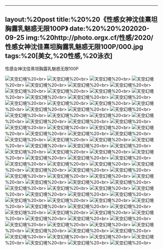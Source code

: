 ﻿---
layout:%20post
title:%20%20《性感女神沈佳熹坦胸露乳魅惑无限100P》
date:%20%20%202020-09-25
img:%20http://photo.orgx.cf/性感/2020/性感女神沈佳熹坦胸露乳魅惑无限100P/000.jpg
tags:%20[美女,%20性感,%20泳衣]
---

性感女神沈佳熹坦胸露乳魅惑无限100P



![天空幻境](http://photo.orgx.cf/性感/2020/性感女神沈佳熹坦胸露乳魅惑无限100P/001.jpg%20''天空幻境'')%20<br>
![天空幻境](http://photo.orgx.cf/性感/2020/性感女神沈佳熹坦胸露乳魅惑无限100P/002.jpg%20''天空幻境'')%20<br>
![天空幻境](http://photo.orgx.cf/性感/2020/性感女神沈佳熹坦胸露乳魅惑无限100P/003.jpg%20''天空幻境'')%20<br>
![天空幻境](http://photo.orgx.cf/性感/2020/性感女神沈佳熹坦胸露乳魅惑无限100P/004.jpg%20''天空幻境'')%20<br>
![天空幻境](http://photo.orgx.cf/性感/2020/性感女神沈佳熹坦胸露乳魅惑无限100P/005.jpg%20''天空幻境'')%20<br>
![天空幻境](http://photo.orgx.cf/性感/2020/性感女神沈佳熹坦胸露乳魅惑无限100P/006.jpg%20''天空幻境'')%20<br>
![天空幻境](http://photo.orgx.cf/性感/2020/性感女神沈佳熹坦胸露乳魅惑无限100P/007.jpg%20''天空幻境'')%20<br>
![天空幻境](http://photo.orgx.cf/性感/2020/性感女神沈佳熹坦胸露乳魅惑无限100P/008.jpg%20''天空幻境'')%20<br>
![天空幻境](http://photo.orgx.cf/性感/2020/性感女神沈佳熹坦胸露乳魅惑无限100P/009.jpg%20''天空幻境'')%20<br>
![天空幻境](http://photo.orgx.cf/性感/2020/性感女神沈佳熹坦胸露乳魅惑无限100P/010.jpg%20''天空幻境'')%20<br>
![天空幻境](http://photo.orgx.cf/性感/2020/性感女神沈佳熹坦胸露乳魅惑无限100P/011.jpg%20''天空幻境'')%20<br>
![天空幻境](http://photo.orgx.cf/性感/2020/性感女神沈佳熹坦胸露乳魅惑无限100P/012.jpg%20''天空幻境'')%20<br>
![天空幻境](http://photo.orgx.cf/性感/2020/性感女神沈佳熹坦胸露乳魅惑无限100P/013.jpg%20''天空幻境'')%20<br>
![天空幻境](http://photo.orgx.cf/性感/2020/性感女神沈佳熹坦胸露乳魅惑无限100P/014.jpg%20''天空幻境'')%20<br>
![天空幻境](http://photo.orgx.cf/性感/2020/性感女神沈佳熹坦胸露乳魅惑无限100P/015.jpg%20''天空幻境'')%20<br>
![天空幻境](http://photo.orgx.cf/性感/2020/性感女神沈佳熹坦胸露乳魅惑无限100P/016.jpg%20''天空幻境'')%20<br>
![天空幻境](http://photo.orgx.cf/性感/2020/性感女神沈佳熹坦胸露乳魅惑无限100P/017.jpg%20''天空幻境'')%20<br>
![天空幻境](http://photo.orgx.cf/性感/2020/性感女神沈佳熹坦胸露乳魅惑无限100P/018.jpg%20''天空幻境'')%20<br>
![天空幻境](http://photo.orgx.cf/性感/2020/性感女神沈佳熹坦胸露乳魅惑无限100P/019.jpg%20''天空幻境'')%20<br>
![天空幻境](http://photo.orgx.cf/性感/2020/性感女神沈佳熹坦胸露乳魅惑无限100P/020.jpg%20''天空幻境'')%20<br>
![天空幻境](http://photo.orgx.cf/性感/2020/性感女神沈佳熹坦胸露乳魅惑无限100P/021.jpg%20''天空幻境'')%20<br>
![天空幻境](http://photo.orgx.cf/性感/2020/性感女神沈佳熹坦胸露乳魅惑无限100P/022.jpg%20''天空幻境'')%20<br>
![天空幻境](http://photo.orgx.cf/性感/2020/性感女神沈佳熹坦胸露乳魅惑无限100P/023.jpg%20''天空幻境'')%20<br>
![天空幻境](http://photo.orgx.cf/性感/2020/性感女神沈佳熹坦胸露乳魅惑无限100P/024.jpg%20''天空幻境'')%20<br>
![天空幻境](http://photo.orgx.cf/性感/2020/性感女神沈佳熹坦胸露乳魅惑无限100P/025.jpg%20''天空幻境'')%20<br>
![天空幻境](http://photo.orgx.cf/性感/2020/性感女神沈佳熹坦胸露乳魅惑无限100P/026.jpg%20''天空幻境'')%20<br>
![天空幻境](http://photo.orgx.cf/性感/2020/性感女神沈佳熹坦胸露乳魅惑无限100P/027.jpg%20''天空幻境'')%20<br>
![天空幻境](http://photo.orgx.cf/性感/2020/性感女神沈佳熹坦胸露乳魅惑无限100P/028.jpg%20''天空幻境'')%20<br>
![天空幻境](http://photo.orgx.cf/性感/2020/性感女神沈佳熹坦胸露乳魅惑无限100P/029.jpg%20''天空幻境'')%20<br>
![天空幻境](http://photo.orgx.cf/性感/2020/性感女神沈佳熹坦胸露乳魅惑无限100P/030.jpg%20''天空幻境'')%20<br>
![天空幻境](http://photo.orgx.cf/性感/2020/性感女神沈佳熹坦胸露乳魅惑无限100P/031.jpg%20''天空幻境'')%20<br>
![天空幻境](http://photo.orgx.cf/性感/2020/性感女神沈佳熹坦胸露乳魅惑无限100P/032.jpg%20''天空幻境'')%20<br>
![天空幻境](http://photo.orgx.cf/性感/2020/性感女神沈佳熹坦胸露乳魅惑无限100P/033.jpg%20''天空幻境'')%20<br>
![天空幻境](http://photo.orgx.cf/性感/2020/性感女神沈佳熹坦胸露乳魅惑无限100P/034.jpg%20''天空幻境'')%20<br>
![天空幻境](http://photo.orgx.cf/性感/2020/性感女神沈佳熹坦胸露乳魅惑无限100P/035.jpg%20''天空幻境'')%20<br>
![天空幻境](http://photo.orgx.cf/性感/2020/性感女神沈佳熹坦胸露乳魅惑无限100P/036.jpg%20''天空幻境'')%20<br>
![天空幻境](http://photo.orgx.cf/性感/2020/性感女神沈佳熹坦胸露乳魅惑无限100P/037.jpg%20''天空幻境'')%20<br>
![天空幻境](http://photo.orgx.cf/性感/2020/性感女神沈佳熹坦胸露乳魅惑无限100P/038.jpg%20''天空幻境'')%20<br>
![天空幻境](http://photo.orgx.cf/性感/2020/性感女神沈佳熹坦胸露乳魅惑无限100P/039.jpg%20''天空幻境'')%20<br>
![天空幻境](http://photo.orgx.cf/性感/2020/性感女神沈佳熹坦胸露乳魅惑无限100P/040.jpg%20''天空幻境'')%20<br>
![天空幻境](http://photo.orgx.cf/性感/2020/性感女神沈佳熹坦胸露乳魅惑无限100P/041.jpg%20''天空幻境'')%20<br>
![天空幻境](http://photo.orgx.cf/性感/2020/性感女神沈佳熹坦胸露乳魅惑无限100P/042.jpg%20''天空幻境'')%20<br>
![天空幻境](http://photo.orgx.cf/性感/2020/性感女神沈佳熹坦胸露乳魅惑无限100P/043.jpg%20''天空幻境'')%20<br>
![天空幻境](http://photo.orgx.cf/性感/2020/性感女神沈佳熹坦胸露乳魅惑无限100P/044.jpg%20''天空幻境'')%20<br>
![天空幻境](http://photo.orgx.cf/性感/2020/性感女神沈佳熹坦胸露乳魅惑无限100P/045.jpg%20''天空幻境'')%20<br>
![天空幻境](http://photo.orgx.cf/性感/2020/性感女神沈佳熹坦胸露乳魅惑无限100P/046.jpg%20''天空幻境'')%20<br>
![天空幻境](http://photo.orgx.cf/性感/2020/性感女神沈佳熹坦胸露乳魅惑无限100P/047.jpg%20''天空幻境'')%20<br>
![天空幻境](http://photo.orgx.cf/性感/2020/性感女神沈佳熹坦胸露乳魅惑无限100P/048.jpg%20''天空幻境'')%20<br>
![天空幻境](http://photo.orgx.cf/性感/2020/性感女神沈佳熹坦胸露乳魅惑无限100P/049.jpg%20''天空幻境'')%20<br>
![天空幻境](http://photo.orgx.cf/性感/2020/性感女神沈佳熹坦胸露乳魅惑无限100P/050.jpg%20''天空幻境'')%20<br>
![天空幻境](http://photo.orgx.cf/性感/2020/性感女神沈佳熹坦胸露乳魅惑无限100P/051.jpg%20''天空幻境'')%20<br>
![天空幻境](http://photo.orgx.cf/性感/2020/性感女神沈佳熹坦胸露乳魅惑无限100P/052.jpg%20''天空幻境'')%20<br>
![天空幻境](http://photo.orgx.cf/性感/2020/性感女神沈佳熹坦胸露乳魅惑无限100P/053.jpg%20''天空幻境'')%20<br>
![天空幻境](http://photo.orgx.cf/性感/2020/性感女神沈佳熹坦胸露乳魅惑无限100P/054.jpg%20''天空幻境'')%20<br>
![天空幻境](http://photo.orgx.cf/性感/2020/性感女神沈佳熹坦胸露乳魅惑无限100P/055.jpg%20''天空幻境'')%20<br>
![天空幻境](http://photo.orgx.cf/性感/2020/性感女神沈佳熹坦胸露乳魅惑无限100P/056.jpg%20''天空幻境'')%20<br>
![天空幻境](http://photo.orgx.cf/性感/2020/性感女神沈佳熹坦胸露乳魅惑无限100P/057.jpg%20''天空幻境'')%20<br>
![天空幻境](http://photo.orgx.cf/性感/2020/性感女神沈佳熹坦胸露乳魅惑无限100P/058.jpg%20''天空幻境'')%20<br>
![天空幻境](http://photo.orgx.cf/性感/2020/性感女神沈佳熹坦胸露乳魅惑无限100P/059.jpg%20''天空幻境'')%20<br>
![天空幻境](http://photo.orgx.cf/性感/2020/性感女神沈佳熹坦胸露乳魅惑无限100P/060.jpg%20''天空幻境'')%20<br>
![天空幻境](http://photo.orgx.cf/性感/2020/性感女神沈佳熹坦胸露乳魅惑无限100P/061.jpg%20''天空幻境'')%20<br>
![天空幻境](http://photo.orgx.cf/性感/2020/性感女神沈佳熹坦胸露乳魅惑无限100P/062.jpg%20''天空幻境'')%20<br>
![天空幻境](http://photo.orgx.cf/性感/2020/性感女神沈佳熹坦胸露乳魅惑无限100P/063.jpg%20''天空幻境'')%20<br>
![天空幻境](http://photo.orgx.cf/性感/2020/性感女神沈佳熹坦胸露乳魅惑无限100P/064.jpg%20''天空幻境'')%20<br>
![天空幻境](http://photo.orgx.cf/性感/2020/性感女神沈佳熹坦胸露乳魅惑无限100P/065.jpg%20''天空幻境'')%20<br>
![天空幻境](http://photo.orgx.cf/性感/2020/性感女神沈佳熹坦胸露乳魅惑无限100P/066.jpg%20''天空幻境'')%20<br>
![天空幻境](http://photo.orgx.cf/性感/2020/性感女神沈佳熹坦胸露乳魅惑无限100P/067.jpg%20''天空幻境'')%20<br>
![天空幻境](http://photo.orgx.cf/性感/2020/性感女神沈佳熹坦胸露乳魅惑无限100P/068.jpg%20''天空幻境'')%20<br>
![天空幻境](http://photo.orgx.cf/性感/2020/性感女神沈佳熹坦胸露乳魅惑无限100P/069.jpg%20''天空幻境'')%20<br>
![天空幻境](http://photo.orgx.cf/性感/2020/性感女神沈佳熹坦胸露乳魅惑无限100P/070.jpg%20''天空幻境'')%20<br>
![天空幻境](http://photo.orgx.cf/性感/2020/性感女神沈佳熹坦胸露乳魅惑无限100P/071.jpg%20''天空幻境'')%20<br>
![天空幻境](http://photo.orgx.cf/性感/2020/性感女神沈佳熹坦胸露乳魅惑无限100P/072.jpg%20''天空幻境'')%20<br>
![天空幻境](http://photo.orgx.cf/性感/2020/性感女神沈佳熹坦胸露乳魅惑无限100P/073.jpg%20''天空幻境'')%20<br>
![天空幻境](http://photo.orgx.cf/性感/2020/性感女神沈佳熹坦胸露乳魅惑无限100P/074.jpg%20''天空幻境'')%20<br>
![天空幻境](http://photo.orgx.cf/性感/2020/性感女神沈佳熹坦胸露乳魅惑无限100P/075.jpg%20''天空幻境'')%20<br>
![天空幻境](http://photo.orgx.cf/性感/2020/性感女神沈佳熹坦胸露乳魅惑无限100P/076.jpg%20''天空幻境'')%20<br>
![天空幻境](http://photo.orgx.cf/性感/2020/性感女神沈佳熹坦胸露乳魅惑无限100P/077.jpg%20''天空幻境'')%20<br>
![天空幻境](http://photo.orgx.cf/性感/2020/性感女神沈佳熹坦胸露乳魅惑无限100P/078.jpg%20''天空幻境'')%20<br>
![天空幻境](http://photo.orgx.cf/性感/2020/性感女神沈佳熹坦胸露乳魅惑无限100P/079.jpg%20''天空幻境'')%20<br>
![天空幻境](http://photo.orgx.cf/性感/2020/性感女神沈佳熹坦胸露乳魅惑无限100P/080.jpg%20''天空幻境'')%20<br>
![天空幻境](http://photo.orgx.cf/性感/2020/性感女神沈佳熹坦胸露乳魅惑无限100P/081.jpg%20''天空幻境'')%20<br>
![天空幻境](http://photo.orgx.cf/性感/2020/性感女神沈佳熹坦胸露乳魅惑无限100P/082.jpg%20''天空幻境'')%20<br>
![天空幻境](http://photo.orgx.cf/性感/2020/性感女神沈佳熹坦胸露乳魅惑无限100P/083.jpg%20''天空幻境'')%20<br>
![天空幻境](http://photo.orgx.cf/性感/2020/性感女神沈佳熹坦胸露乳魅惑无限100P/084.jpg%20''天空幻境'')%20<br>
![天空幻境](http://photo.orgx.cf/性感/2020/性感女神沈佳熹坦胸露乳魅惑无限100P/085.jpg%20''天空幻境'')%20<br>
![天空幻境](http://photo.orgx.cf/性感/2020/性感女神沈佳熹坦胸露乳魅惑无限100P/086.jpg%20''天空幻境'')%20<br>
![天空幻境](http://photo.orgx.cf/性感/2020/性感女神沈佳熹坦胸露乳魅惑无限100P/087.jpg%20''天空幻境'')%20<br>
![天空幻境](http://photo.orgx.cf/性感/2020/性感女神沈佳熹坦胸露乳魅惑无限100P/088.jpg%20''天空幻境'')%20<br>
![天空幻境](http://photo.orgx.cf/性感/2020/性感女神沈佳熹坦胸露乳魅惑无限100P/089.jpg%20''天空幻境'')%20<br>
![天空幻境](http://photo.orgx.cf/性感/2020/性感女神沈佳熹坦胸露乳魅惑无限100P/090.jpg%20''天空幻境'')%20<br>
![天空幻境](http://photo.orgx.cf/性感/2020/性感女神沈佳熹坦胸露乳魅惑无限100P/091.jpg%20''天空幻境'')%20<br>
![天空幻境](http://photo.orgx.cf/性感/2020/性感女神沈佳熹坦胸露乳魅惑无限100P/092.jpg%20''天空幻境'')%20<br>
![天空幻境](http://photo.orgx.cf/性感/2020/性感女神沈佳熹坦胸露乳魅惑无限100P/093.jpg%20''天空幻境'')%20<br>
![天空幻境](http://photo.orgx.cf/性感/2020/性感女神沈佳熹坦胸露乳魅惑无限100P/094.jpg%20''天空幻境'')%20<br>
![天空幻境](http://photo.orgx.cf/性感/2020/性感女神沈佳熹坦胸露乳魅惑无限100P/095.jpg%20''天空幻境'')%20<br>
![天空幻境](http://photo.orgx.cf/性感/2020/性感女神沈佳熹坦胸露乳魅惑无限100P/096.jpg%20''天空幻境'')%20<br>
![天空幻境](http://photo.orgx.cf/性感/2020/性感女神沈佳熹坦胸露乳魅惑无限100P/097.jpg%20''天空幻境'')%20<br>
![天空幻境](http://photo.orgx.cf/性感/2020/性感女神沈佳熹坦胸露乳魅惑无限100P/098.jpg%20''天空幻境'')%20<br>